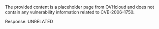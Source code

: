 The provided content is a placeholder page from OVHcloud and does not contain any vulnerability information related to CVE-2006-1750.

Response: UNRELATED